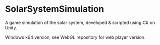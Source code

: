 # SolarSystemSimulation

A game simulation of the solar system, developed & scripted using C# on Unity.

Windows x64 version, see WebGL repository for web player version.

